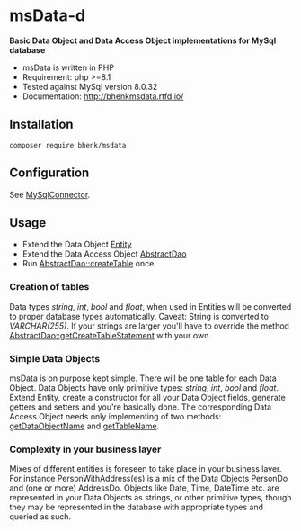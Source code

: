 # msData-d

**Basic Data Object and Data Access Object implementations for MySql database**

* msData is written in PHP
* Requirement: php >=8.1
* Tested against MySql version 8.0.32
* Documentation: http://bhenkmsdata.rtfd.io/

## Installation

```
composer require bhenk/msdata
```

## Configuration

See [MySqlConnector](https://bhenkmsdata.readthedocs.io/en/latest/api/bhenk/msdata/connector/MysqlConnector/MysqlConnector.html#mysqlconnector).

## Usage
* Extend the Data Object [Entity](https://bhenkmsdata.readthedocs.io/en/latest/api/bhenk/msdata/abc/Entity/Entity.html#entity)
* Extend the Data Access Object [AbstractDao](https://bhenkmsdata.readthedocs.io/en/latest/api/bhenk/msdata/abc/AbstractDao/AbstractDao.html#abstractdao)
* Run [AbstractDao::createTable](https://bhenkmsdata.readthedocs.io/en/latest/api/bhenk/msdata/abc/AbstractDao/AbstractDao.html#abstractdao-createtable) once.

### Creation of tables
Data types _string_, _int_, _bool_ and _float_, when used in Entities will
be converted to proper database types automatically. Caveat: String is 
converted to _VARCHAR(255)_. If your strings are larger you'll have to
override the method
[AbstractDao::getCreateTableStatement](https://bhenkmsdata.readthedocs.io/en/latest/api/bhenk/msdata/abc/AbstractDao/AbstractDao.html#abstractdao-getcreatetablestatement)
with your own.

### Simple Data Objects
msData is on purpose kept simple. There will be one table for each
Data Object. Data Objects have only primitive types: _string_, _int_, 
_bool_ and _float_. Extend Entity, create a constructor for all your
Data Object fields, generate getters and setters and you're basically done.
The corresponding Data Access Object needs only implementing of two methods:
[getDataObjectName](https://bhenkmsdata.readthedocs.io/en/latest/api/bhenk/msdata/abc/AbstractDao/AbstractDao.html#abstractdao-getdataobjectname)
and [getTableName](https://bhenkmsdata.readthedocs.io/en/latest/api/bhenk/msdata/abc/AbstractDao/AbstractDao.html#abstractdao-gettablename).

### Complexity in your business layer
Mixes of different entities is foreseen to take place in
your business layer. For instance PersonWithAddress(es) is a mix of the
Data Objects PersonDo and (one or more) AddressDo. Objects like Date,
Time, DateTime etc. are represented in your Data Objects as strings,
or other primitive types,
though they may be represented in the database with appropriate types
and queried as such. 

